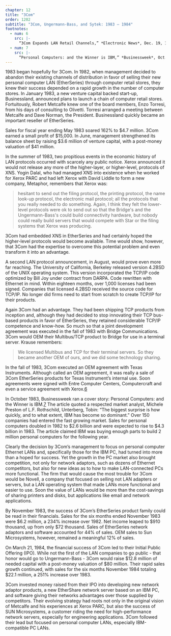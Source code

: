 ```yaml
---
chapter: 12
title: "3Com"
order: 1202
subtitle: "3Com, Ungermann-Bass, and Sytek: 1983 – 1984"
footnotes:
  - num: 6
    src: |-
      “3Com Expands LAN Retail Channels,” *Electronic News*, Dec. 19, 1983, p.36 
  - num: 7
    src: |- 
      “Personal Computers: and the Winner is IBM,” *Businessweek*, Oct. 3, 1983, pp 76-90 
---
```


1983 began hopefully for 3Com. In 1982, when management decided to abandon their existing channels of distribution in favor of selling their new personal computer LAN (EtherSeries) through computer retail stores, they knew their success depended on a rapid growth in the number of computer stores. In January 1983, a new venture capital backed start-up, Businessland, announced plans to launch a chain of computer retail stores. Fortuitously, Robert Metcalfe knew one of the board members, Enzo Torresi, from his days of consulting to Olivetti. Torresi arranged a meeting between Metcalfe and Dave Norman, the President. Businessland quickly became an important reseller of EtherSeries.

Sales for fiscal year ending May 1983 soared 162% to $4.7 million. 3Com earned a small profit of $15,000. In June, management strengthened its balance sheet by raising $3.6 million of venture capital, with a post-money valuation of $41 million.

In the summer of 1983, two propitious events in the economic history of LAN protocols occurred with scarcely any public notice. Xerox announced it would not release any more of the higher-layer, or higher-level, protocols of XNS. Yogin Dalal, who had managed XNS into existence when he worked for Xerox PARC and had left Xerox with David Liddle to form a new company, Metaphor, remembers that Xerox was:

>hesitant to send out the filing protocol, the printing protocol, the name look-up protocol, the electronic mail protocol; all the protocols that you really needed to do something. Again, I think they felt the lower-level protocols were ok to send out so that the Bridge's and the Ungermann-Bass's could build connectivity hardware, but nobody could really build servers that would compete with Star or the filing systems that Xerox was producing.

3Com had embedded XNS in EtherSeries and had certainly hoped the higher-level protocols would become available. Time would show, however, that 3Com had the expertise to overcome this potential problem and even transform it into an advantage.

A second LAN protocol announcement, in August, would prove even more far reaching. The University of California, Berkeley released version 4.2BSD of the UNIX operating system. This version incorporated the TCP/IP code optimized by Bill Joy under contract from DARPA. Code rewritten with Ethernet in mind. Within eighteen months, over 1,000 licenses had been signed. Companies that licensed 4.2BSD received the source code for TCP/IP. No longer did firms need to start from scratch to create TCP/IP for their products.

Again 3Com had an advantage. They had been shipping TCP products from inception and, although they had decided to stop innovating their TCP bus-based products in favor of EtherSeries, they retained considerable TCP/IP competence and know-how. So much so that a joint development agreement was executed in the fall of 1983 with Bridge Communications. 3Com would OEM their Multibus/TCP product to Bridge for use in a terminal server. Krause remembers:

>We licensed Multibus and TCP for their terminal servers. So they became another OEM of ours, and we did some technology sharing.

In the fall of 1983, 3Com executed an OEM agreement with Texas Instruments. Although called an OEM agreement, it was really a sale of 3Com EtherSeries products for Texas Instrument’s internal use. Soon agreements were signed with Entre Computer Centers, Computercraft and even a service agreement with Xerox.<a name="fnloc6" href="#fn6">6</a>

In October 1983, Businessweek ran a cover story: Personal Computers: and the Winner is IBM.<a name="fnloc7" href="#fn7">7</a>  The article quoted a respected market analyst, Michele Preston of L.F. Rothschild, Unterberg, Tobin: “The biggest surprise is how quickly, and to what extent, IBM has become so dominant.” Over 150 companies had entered the fast growing market. Sales for personal computers doubled in 1982 to $2.6 billion and were expected to rise to $4.3 billion in 1983. The article claimed IBM was buying enough parts to build 2 million personal computers for the following year.

Clearly the decision by 3Com’s management to focus on personal computer Ethernet LANs and, specifically those for the IBM PC, had turned into more than a hoped for success. Yet the growth in the PC market also brought competition, not only for network adaptors, such as dozens of Ethernet competitors, but also for new ideas as to how to make LAN-connected PCs more functional. The firm that would cause the most trouble for 3Com would be Novell, a company that focused on selling not LAN adapters or servers, but a LAN operating system that made LANs more functional and easier to use. Soon the value of LANs would be more than the cost-savings of sharing printers and disks, but applications like email and network applications.

By November 1983, the success of 3Com’s EtherSeries product family could be read in their financials. Sales for the six months ended November 1983 were $6.2 million, a 234% increase over 1982. Net income leaped to $910 thousand, up from only $72 thousand. Sales of EtherSeries network adaptors and software accounted for 44% of sales. OEM sales to Sun Microsystems, however, remained a meaningful 12% of sales.

On March 21, 1984, the financial success of 3Com led to their Initial Public Offering (IPO). While not the first of the LAN companies to go public - that honor would go to Ungermann-Bass - 3Com would raise $12.8 million of needed capital with a post-money valuation of $80 million. Their rapid sales growth continued, with sales for the six months November 1984 totaling $22.1 million, a 251% increase over 1983.

3Com invested money raised from their IPO into developing new network adaptor products, a new EtherShare network server based on an IBM PC, and software giving their networks advantages over those supplied by competitors. Their evolving strategy had roots not only in the original vision of Metcalfe and his experiences at Xerox PARC, but also the success of SUN Microsystems, a customer riding the need for high-performance network servers, especially for engineering applications. 3Com followed their lead but focused on personal computer LANs, especially IBM-compatible PC LANs.
